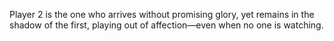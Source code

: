 <p>Player 2 is the one who arrives without promising glory, yet remains in the shadow of the first, playing out of affection—even when no one is watching.</p>
